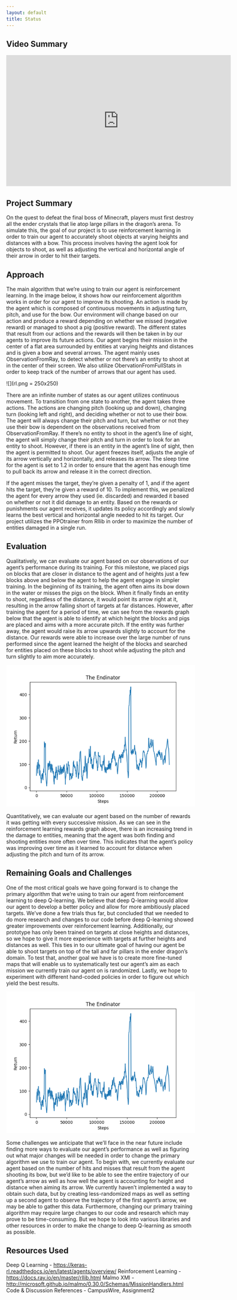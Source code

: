 ```yaml
---
layout: default
title: Status
---
```

## Video Summary

<iframe width="600" height="350" src="https://www.youtube.com/watch?v=5POyuojgjSk&feature=youtu.be" frameborder="0" allow="accelerometer; autoplay; encrypted-media; gyroscope; picture-in-picture" allowfullscreen></iframe>

## Project Summary

On the quest to defeat the final boss of Minecraft, players must first destroy all the ender crystals that lie atop large 
pillars in the dragon’s arena. To simulate this, the goal of our project is to use reinforcement learning in order to train 
our agent to accurately shoot objects at varying heights and distances with a bow. This process involves having the agent look 
for objects to shoot, as well as adjusting the vertical and horizontal angle of their arrow in order to hit their targets. 

## Approach

The main algorithm that we’re using to train our agent is reinforcement learning. In the image below, it shows how our reinforcement algorithm works in order for our agent to improve its shooting. An action is made by the agent which is composed of continuous movements in adjusting turn, pitch, and use for the bow. Our environment will change based on our action and produce a reward depending on whether we missed (negative reward) or managed to shoot a pig (positive reward). The different states that result from our actions and the rewards will then be taken in by our agents to improve its future actions.
Our agent begins their mission in the center of a flat area surrounded by entities at varying heights and distances and is given a bow and several arrows. The agent mainly uses ObservationFromRay, to detect whether or not there’s an entity to shoot at in the center of their screen. We also utilize ObervationFromFullStats in order to keep track of the number of arrows that our agent has used.

![](rl.png = 250x250)

There are an infinite number of states as our agent utilizes continuous movement. To transition from one state to another, the agent
takes three actions. The actions are changing pitch (looking up and down), changing turn (looking left and right), and deciding whether
or not to use their bow. The agent will always change their pitch and turn, but whether or not they use their bow is dependent on 
the observations received from ObservationFromRay. If there’s no entity to shoot in the agent’s line of sight, the agent will simply 
change their pitch and turn in order to look for an entity to shoot. However, if there is an entity in the agent’s line of sight, then 
the agent is permitted to shoot. Our agent freezes itself, adjusts the angle of its arrow vertically and horizontally, and releases its 
arrow. The sleep time for the agent is set to 1.2 in order to ensure that the agent has enough time to pull back its arrow and release 
it in the correct direction.

If the agent misses the target, they’re given a penalty of 1, and if the agent hits the target, they’re given a reward of 10. To implement
this, we penalized the agent for every arrow they used (ie. discarded) and rewarded it based on whether or not it did damage to an entity. 
Based on the rewards or punishments our agent receives, it updates its policy accordingly and slowly learns the best vertical and horizontal 
angle needed to hit its target. Our project utilizes the PPOtrainer from Rllib in order to maximize the number of entities damaged in a single run. 

## Evaluation

Qualitatively, we can evaluate our agent based on our observations of our agent’s performance during its training. For this milestone, we placed pigs on blocks that are closer in distance to the agent and of heights just a few blocks above and below the agent to help the agent engage in simpler training. In the beginning of its training, the agent often aims its bow down in the water or misses the pigs on the block. When it finally finds an entity to shoot, regardless of the distance, it would point its arrow right at it, resulting in the arrow falling short of targets at far distances. However, after training the agent for a period of time, we can see from the rewards graph below that the agent is able to identify at which height the blocks and pigs are placed and aims with a more accurate pitch. If the entity was further away, the agent would raise its arrow upwards slightly to account for the distance. Our rewards were able to increase over the large number of runs performed since the agent learned the height of the blocks and searched for entities placed on these blocks to shoot while adjusting the pitch and turn slightly to aim more accurately. 

![](graph.png)

Quantitatively, we can evaluate our agent based on the number of rewards it was getting with every successive mission. As we can see in the reinforcement learning rewards graph above, there is an increasing trend in the damage to entities, meaning that the agent was both finding and shooting entities more often over time. This indicates that the agent’s policy was improving over time as it learned to account for distance when adjusting the pitch and turn of its arrow. 

## Remaining Goals and Challenges

One of the most critical goals we have going forward is to change the primary algorithm that we’re using to train our agent from reinforcement learning to deep Q-learning. We believe that deep Q-learning would allow our agent to develop a better policy and allow for more ambitiously placed targets. We’ve done a few trials thus far, but concluded that we needed to do more research and changes to our code before deep Q-learning showed greater improvements over reinforcement learning. Additionally, our prototype has only been trained on targets at close heights and distances, so we hope to give it more experience with targets at further heights and distances as well. This ties in to our ultimate goal of having our agent be able to shoot targets on top of the tall and far pillars in the ender dragon’s domain. To test that, another goal we have is to create more fine-tuned maps that will enable us to systematically test our agent’s aim as each mission we currently train our agent on is randomized. Lastly, we hope to experiment with different hand-coded policies in order to figure out which yield the best results.

![](q.png)

Some challenges we anticipate that we’ll face in the near future include finding more ways to evaluate our agent’s performance as well as 
figuring out what major changes will be needed in order to change the primary algorithm we use to train our agent. To begin with, we currently
evaluate our agent based on the number of hits and misses that result from the agent shooting its bow, but we’d like to be able to see the 
entire trajectory of our agent’s arrow as well as how well the agent is accounting for height and distance when aiming its arrow. We currently 
haven’t implemented a way to obtain such data, but by creating less-randomized maps as well as setting up a second agent to observe the trajectory 
of the first agent’s arrow, we may be able to gather this data. Furthermore, changing our primary training algorithm may require large changes to 
our code and research which may prove to be time-consuming.  But we hope to look into various libraries and other resources in order to make the 
change to deep Q-learning as smooth as possible.

## Resources Used

Deep Q Learning - https://keras-rl.readthedocs.io/en/latest/agents/overview/
Reinforcement Learning - https://docs.ray.io/en/master/rllib.html
Malmo XMl - http://microsoft.github.io/malmo/0.30.0/Schemas/MissionHandlers.html
Code & Discussion References - CampusWire, Assignment2
